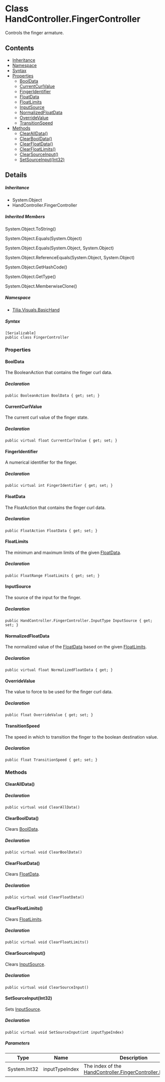 # Class HandController.FingerController

Controls the finger armature.

## Contents

* [Inheritance]
* [Namespace]
* [Syntax]
* [Properties]
  * [BoolData]
  * [CurrentCurlValue]
  * [FingerIdentifier]
  * [FloatData]
  * [FloatLimits]
  * [InputSource]
  * [NormalizedFloatData]
  * [OverrideValue]
  * [TransitionSpeed]
* [Methods]
  * [ClearAllData()]
  * [ClearBoolData()]
  * [ClearFloatData()]
  * [ClearFloatLimits()]
  * [ClearSourceInput()]
  * [SetSourceInput(Int32)]

## Details

##### Inheritance

* System.Object
* HandController.FingerController

##### Inherited Members

System.Object.ToString()

System.Object.Equals(System.Object)

System.Object.Equals(System.Object, System.Object)

System.Object.ReferenceEquals(System.Object, System.Object)

System.Object.GetHashCode()

System.Object.GetType()

System.Object.MemberwiseClone()

##### Namespace

* [Tilia.Visuals.BasicHand]

##### Syntax

```
[Serializable]
public class FingerController
```

### Properties

#### BoolData

The BooleanAction that contains the finger curl data.

##### Declaration

```
public BooleanAction BoolData { get; set; }
```

#### CurrentCurlValue

The current curl value of the finger state.

##### Declaration

```
public virtual float CurrentCurlValue { get; set; }
```

#### FingerIdentifier

A numerical identifier for the finger.

##### Declaration

```
public virtual int FingerIdentifier { get; set; }
```

#### FloatData

The FloatAction that contains the finger curl data.

##### Declaration

```
public FloatAction FloatData { get; set; }
```

#### FloatLimits

The minimum and maximum limits of the given [FloatData].

##### Declaration

```
public FloatRange FloatLimits { get; set; }
```

#### InputSource

The source of the input for the finger.

##### Declaration

```
public HandController.FingerController.InputType InputSource { get; set; }
```

#### NormalizedFloatData

The normalized value of the [FloatData] based on the given [FloatLimits].

##### Declaration

```
public virtual float NormalizedFloatData { get; }
```

#### OverrideValue

The value to force to be used for the finger curl data.

##### Declaration

```
public float OverrideValue { get; set; }
```

#### TransitionSpeed

The speed in which to transition the finger to the boolean destination value.

##### Declaration

```
public float TransitionSpeed { get; set; }
```

### Methods

#### ClearAllData()

##### Declaration

```
public virtual void ClearAllData()
```

#### ClearBoolData()

Clears [BoolData].

##### Declaration

```
public virtual void ClearBoolData()
```

#### ClearFloatData()

Clears [FloatData].

##### Declaration

```
public virtual void ClearFloatData()
```

#### ClearFloatLimits()

Clears [FloatLimits].

##### Declaration

```
public virtual void ClearFloatLimits()
```

#### ClearSourceInput()

Clears [InputSource].

##### Declaration

```
public virtual void ClearSourceInput()
```

#### SetSourceInput(Int32)

Sets [InputSource].

##### Declaration

```
public virtual void SetSourceInput(int inputTypeIndex)
```

##### Parameters

| Type | Name | Description |
| --- | --- | --- |
| System.Int32 | inputTypeIndex | The index of the [HandController.FingerController.InputType]. |

[Tilia.Visuals.BasicHand]: README.md
[FloatData]: HandController.FingerController.md#FloatData
[FloatData]: HandController.FingerController.md#FloatData
[FloatLimits]: HandController.FingerController.md#FloatLimits
[BoolData]: HandController.FingerController.md#BoolData
[FloatData]: HandController.FingerController.md#FloatData
[FloatLimits]: HandController.FingerController.md#FloatLimits
[InputSource]: HandController.FingerController.md#InputSource
[InputSource]: HandController.FingerController.md#InputSource
[HandController.FingerController.InputType]: HandController.FingerController.InputType.md
[Inheritance]: #Inheritance
[Namespace]: #Namespace
[Syntax]: #Syntax
[Properties]: #Properties
[BoolData]: #BoolData
[CurrentCurlValue]: #CurrentCurlValue
[FingerIdentifier]: #FingerIdentifier
[FloatData]: #FloatData
[FloatLimits]: #FloatLimits
[InputSource]: #InputSource
[NormalizedFloatData]: #NormalizedFloatData
[OverrideValue]: #OverrideValue
[TransitionSpeed]: #TransitionSpeed
[Methods]: #Methods
[ClearAllData()]: #ClearAllData
[ClearBoolData()]: #ClearBoolData
[ClearFloatData()]: #ClearFloatData
[ClearFloatLimits()]: #ClearFloatLimits
[ClearSourceInput()]: #ClearSourceInput
[SetSourceInput(Int32)]: #SetSourceInputInt32
